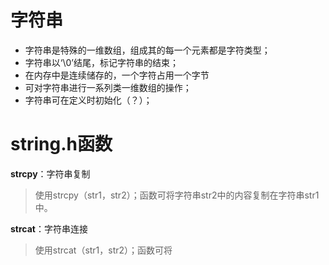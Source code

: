 


# **字符串**
- 字符串是特殊的一维数组，组成其的每一个元素都是字符类型；
- 字符串以‘\0’结尾，标记字符串的结束；
- 在内存中是连续储存的，一个字符占用一个字节
- 可对字符串进行一系列类一维数组的操作；
- 字符串可在定义时初始化（？）；

# string.h函数

**strcpy**：字符串复制
>使用strcpy（str1，str2）；函数可将字符串str2中的内容复制在字符串str1中。

**strcat**：字符串连接
>使用strcat（str1，str2）；函数可将
<!--stackedit_data:
eyJoaXN0b3J5IjpbNjg2Njk1OTg5XX0=
-->